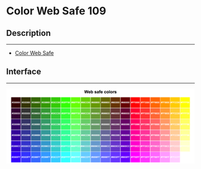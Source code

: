 # Color Web Safe 109

## Description

---

- [Color Web Safe](https://www.webpagefx.com/blog/web-design/cheat_sheets_for_web_designers/)

## Interface

---

![](assets/layout.png)
